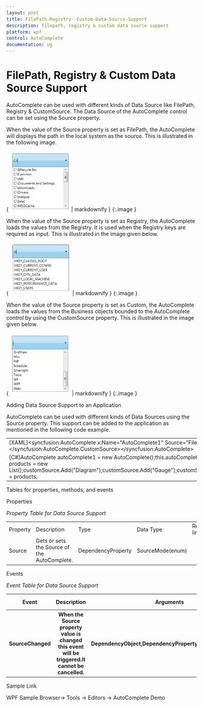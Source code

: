 ```yaml
---
layout: post
title: FilePath-Registry--Custom-Data-Source-Support
description: filepath, registry & custom data source support
platform: wpf
control: AutoComplete
documentation: ug
---
```


# FilePath, Registry & Custom Data Source Support

AutoComplete can be used with different kinds of Data Source like FilePath, Registry & CustomSource. The Data Source of the AutoComplete control can be set using the Source property.

When the value of the Source property is set as FilePath, the AutoComplete will displays the path in the local system as the source. This is illustrated in the following image. 

{ ![C:/Users/Dhileep/Desktop/Vol4-Documentation/ScreenShots/WPF-AC/Filepath.png](FilePath-Registry--Custom-Data-Source-Support_images/FilePath-Registry--Custom-Data-Source-Support_img1.png) | markdownify }
{:.image }




When the value of the Source property is set as Registry, the AutoComplete loads the values from the Registry. It is used when the Registry keys are required as input. This is illustrated in the image given below.

{ ![C:/Users/Dhileep/Desktop/Vol4-Documentation/ScreenShots/WPF-AC/Registry.png](FilePath-Registry--Custom-Data-Source-Support_images/FilePath-Registry--Custom-Data-Source-Support_img2.png) | markdownify }
{:.image }




When the value of the Source property is set as Custom, the AutoComplete loads the values from the Business objects bounded to the AutoComplete control by using the CustomSource property. This is illustrated in the image given below.

{ ![C:/Users/Dhileep/Desktop/Vol4-Documentation/ScreenShots/WPF-AC/UsingC#.png](FilePath-Registry--Custom-Data-Source-Support_images/FilePath-Registry--Custom-Data-Source-Support_img3.png) | markdownify }
{:.image }




Adding Data Source Support to an Application

AutoComplete can be used with different kinds of Data Sources using the Source property. This support can be added to the application as mentioned in the following code example.

<table>
<tr>
<td>
[XAML]&lt;syncfusion:AutoComplete x:Name="AutoComplete1" Source="FilePath"/&gt;&lt;syncfusion:AutoComplete x:Name="AutoComplete2" Source ="Registry"/&gt;&lt;syncfusion:AutoComplete x:Name="AutoComplete3" Source="Custom"&gt;     &lt;syncfusion:AutoComplete.CustomSource&gt;             &lt;local:CustomerListCollection/&gt;     &lt;/syncfusion:AutoComplete.CustomSource&gt;&lt;/syncfusion:AutoComplete&gt;</td></tr>
<tr>
<td>
[C#]AutoComplete autoComplete1 = new AutoComplete();this.autoComplete1.Source = SourceMode.FilePath;AutoComplete autoComplete2 = new AutoComplete();this.autoComplete2.SelectionMode = SourceMode.Registry;AutoComplete autoComplete3 = new AutoComplete();this.autoComplete3.SelectionMode = SourceMode.Custom;List<String> products = new List<String>();customSource.Add("Diagram");customSource.Add("Gauge");customSource.Add("Chart");customSource.Add("Schedule");customSource.Add("Grid");customSource.Add("DocIo");customSource.Add("XlsIo");customSource.Add("Pdf");customSource.Add("RichTextBox");customSource.Add("ReportBuilder");this.autoComplete3.CustomSource = products;</td></tr>
</table>


Tables for properties, methods, and events

Properties

  _Property Table for Data Source Support_

<table>
<tr>
<td>
Property </td><td>
Description </td><td>
Type </td><td>
Data Type </td><td>
Reference links </td></tr>
<tr>
<td>
Source</td><td>
Gets or sets the Source of the AutoComplete.</td><td>
DependencyProperty</td><td>
SourceMode(enum)</td><td>
</td></tr>
</table>


Events

  _Event Table for Data Source Support_

<table>
<tr>
<th>
Event </th><th>
Description </th><th>
Arguments </th><th>
Type </th><th>
Reference links </th></tr>
<tr>
<th>
SourceChanged</th><th>
 When the Source property value is changed this event will be triggered.It cannot be cancelled.</th><th>
DependencyObject,DependencyPropertyChangedEventArgs</th><th>
DependencyPropertyChangedCallBack </th><th>
</th></tr>
</table>


Sample Link

WPF Sample Browser-> Tools -> Editors -> AutoComplete Demo


